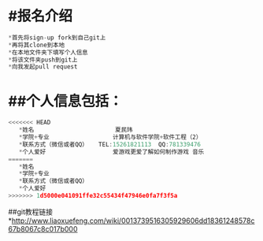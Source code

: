 #报名介绍
============
```js
*首先将sign-up fork到自己git上
*再将其clone到本地
*在本地文件夹下填写个人信息
*将该文件夹push到git上
*向我发起pull request
```
##个人信息包括：
=========
```js
<<<<<<< HEAD
   *姓名                       夏民玮 
   *学院+专业                  计算机与软件学院+软件工程（2）
   *联系方式（微信或者QQ）   TEL:15261821113  QQ:781339476
   *个人爱好                   爱游戏更爱了解如何制作游戏 音乐
=======
   *姓名
   *学院+专业
   *联系方式（微信或者QQ）
   *个人爱好
>>>>>>> 1d5000e041091ffe32c55434f47946e0fa7f3f5a
```
##git教程链接
*http://www.liaoxuefeng.com/wiki/0013739516305929606dd18361248578c67b8067c8c017b000